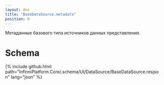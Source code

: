 ```yaml
---
layout: doc
title: "BaseDataSource.metadata"
position: 0
---
```


Метаданные базового типа источников данных представления.

# Schema

{% include github.html path="InfinniPlatform.Core/.schema/UI/DataSource/BaseDataSource.resjson" lang="json" %}
